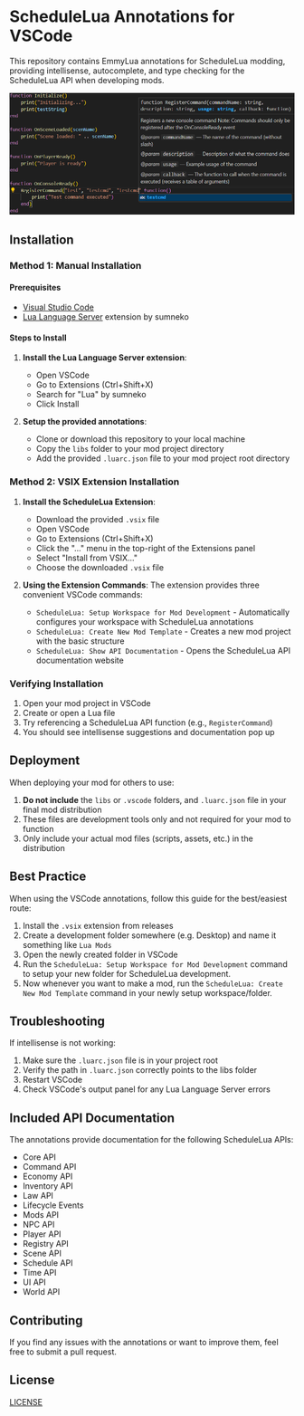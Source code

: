 # ScheduleLua Annotations for VSCode

This repository contains EmmyLua annotations for ScheduleLua modding, providing intellisense, autocomplete, and type checking for the ScheduleLua API when developing mods.

![Feature Preview](https://raw.githubusercontent.com/ScheduleLua/ScheduleLua-Annotations/refs/heads/master/image.png)

## Installation

### Method 1: Manual Installation

#### Prerequisites

- [Visual Studio Code](https://code.visualstudio.com/)
- [Lua Language Server](https://marketplace.visualstudio.com/items?itemName=sumneko.lua) extension by sumneko

#### Steps to Install

1. **Install the Lua Language Server extension**:
   - Open VSCode
   - Go to Extensions (Ctrl+Shift+X)
   - Search for "Lua" by sumneko
   - Click Install

2. **Setup the provided annotations**:
   - Clone or download this repository to your local machine
   - Copy the `libs` folder to your mod project directory
   - Add the provided `.luarc.json` file to your mod project root directory

### Method 2: VSIX Extension Installation

1. **Install the ScheduleLua Extension**:
   - Download the provided `.vsix` file
   - Open VSCode
   - Go to Extensions (Ctrl+Shift+X)
   - Click the "..." menu in the top-right of the Extensions panel
   - Select "Install from VSIX..."
   - Choose the downloaded `.vsix` file

2. **Using the Extension Commands**:
   The extension provides three convenient VSCode commands:
   - `ScheduleLua: Setup Workspace for Mod Development` - Automatically configures your workspace with ScheduleLua annotations
   - `ScheduleLua: Create New Mod Template` - Creates a new mod project with the basic structure
   - `ScheduleLua: Show API Documentation` - Opens the ScheduleLua API documentation website

### Verifying Installation

1. Open your mod project in VSCode
2. Create or open a Lua file
3. Try referencing a ScheduleLua API function (e.g., `RegisterCommand`)
4. You should see intellisense suggestions and documentation pop up

## Deployment

When deploying your mod for others to use:

1. **Do not include** the `libs` or `.vscode` folders, and `.luarc.json` file in your final mod distribution
2. These files are development tools only and not required for your mod to function
3. Only include your actual mod files (scripts, assets, etc.) in the distribution

## Best Practice

When using the VSCode annotations, follow this guide for the best/easiest route:

1. Install the `.vsix` extension from releases
2. Create a development folder somewhere (e.g. Desktop) and name it something like `Lua Mods`
3. Open the newly created folder in VSCode
4. Run the `ScheduleLua: Setup Workspace for Mod Development` command to setup your new folder for ScheduleLua development.
5. Now whenever you want to make a mod, run the `ScheduleLua: Create New Mod Template` command in your newly setup workspace/folder.

## Troubleshooting

If intellisense is not working:

1. Make sure the `.luarc.json` file is in your project root
2. Verify the path in `.luarc.json` correctly points to the libs folder
3. Restart VSCode
4. Check VSCode's output panel for any Lua Language Server errors

## Included API Documentation

The annotations provide documentation for the following ScheduleLua APIs:

- Core API
- Command API
- Economy API
- Inventory API
- Law API
- Lifecycle Events
- Mods API
- NPC API
- Player API
- Registry API
- Scene API
- Schedule API
- Time API
- UI API
- World API

## Contributing

If you find any issues with the annotations or want to improve them, feel free to submit a pull request.

## License

[LICENSE](LICENSE)